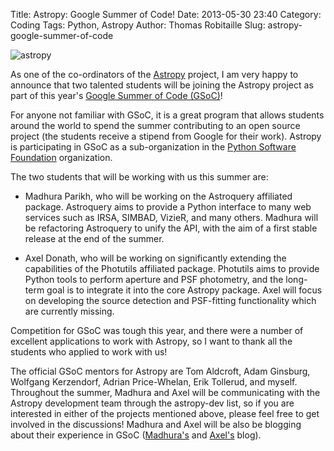 Title: Astropy: Google Summer of Code!
Date: 2013-05-30 23:40
Category: Coding
Tags: Python, Astropy
Author: Thomas Robitaille
Slug: astropy-google-summer-of-code

<img class="right" src="{filename}/images/astropy_logo.png" title="astropy" alt="astropy">

As one of the co-ordinators of the [Astropy](http://www.astropy.org) project, I am very happy to announce that two talented students will be joining the Astropy project as part of this year's [Google Summer of Code (GSoC)](http://www.google-melange.com/gsoc/homepage/google/gsoc2013)!

For anyone not familiar with GSoC, it is a great program that allows students around the world to spend the summer contributing to an open source project (the students receive a stipend from Google for their work). Astropy is participating in GSoC as a sub-organization in the [Python Software Foundation](http://www.python.org/psf/) organization.

<!-- more -->

The two students that will be working with us this summer are:

- Madhura Parikh, who will be working on the Astroquery affiliated package. Astroquery aims to provide a Python interface to many web services such as IRSA, SIMBAD, VizieR, and many others. Madhura will be refactoring Astroquery to unify the API, with the aim of a first stable release at the end of the summer.

- Axel Donath, who will be working on significantly extending the capabilities of the Photutils affiliated package. Photutils aims to provide Python tools to perform aperture and PSF photometry, and the long-term goal is to integrate it into the core Astropy package. Axel will focus on developing the source detection and PSF-fitting functionality which are currently missing.

Competition for GSoC was tough this year, and there were a number of excellent applications to work with Astropy, so I want to thank all the students who applied to work with us!

The official GSoC mentors for Astropy are Tom Aldcroft, Adam Ginsburg, Wolfgang Kerzendorf, Adrian Price-Whelan, Erik Tollerud, and myself. Throughout the summer, Madhura and Axel will be communicating with the Astropy development team through the astropy-dev list, so if you are interested in either of the projects mentioned above, please feel free to get involved in the discussions! Madhura and Axel will be also be blogging about their experience in GSoC ([Madhura's](http://ping-vyom.blogspot.in/) and [Axel's](http://adonath.github.io/) blog).

